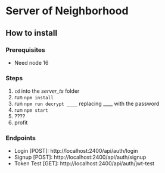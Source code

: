 # Server of Neighborhood

## How to install

### Prerequisites
- Need node 16

### Steps
1. `cd` into the *server_ts* folder
2. run `npm install`
3. run `npm run decrypt ____` replacing ____ with the password
5. run `npm start`
6. ????
7. profit

### Endpoints

- Login [POST]: http://localhost:2400/api/auth/login
- Signup [POST]: http://localhost:2400/api/auth/signup
- Token Test [GET]: http://localhost:2400/api/auth/jwt-test